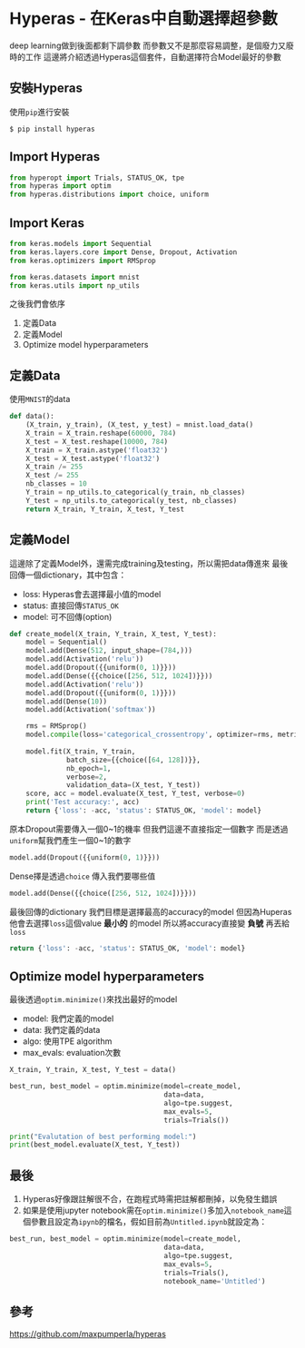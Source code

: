 # Hyperas - 在Keras中自動選擇超參數
deep learning做到後面都剩下調參數
而參數又不是那麼容易調整，是個廢力又廢時的工作
這邊將介紹透過Hyperas這個套件，自動選擇符合Model最好的參數

## 安裝Hyperas
使用`pip`進行安裝

```
$ pip install hyperas
```

## Import Hyperas

```python
from hyperopt import Trials, STATUS_OK, tpe
from hyperas import optim
from hyperas.distributions import choice, uniform
```

## Import Keras
```python
from keras.models import Sequential
from keras.layers.core import Dense, Dropout, Activation
from keras.optimizers import RMSprop

from keras.datasets import mnist
from keras.utils import np_utils
```

之後我們會依序
1. 定義Data
2. 定義Model
3. Optimize model hyperparameters

## 定義Data
使用`MNIST`的data

```python
def data():
    (X_train, y_train), (X_test, y_test) = mnist.load_data()
    X_train = X_train.reshape(60000, 784)
    X_test = X_test.reshape(10000, 784)
    X_train = X_train.astype('float32')
    X_test = X_test.astype('float32')
    X_train /= 255
    X_test /= 255
    nb_classes = 10
    Y_train = np_utils.to_categorical(y_train, nb_classes)
    Y_test = np_utils.to_categorical(y_test, nb_classes)
    return X_train, Y_train, X_test, Y_test
```
## 定義Model
這邊除了定義Model外，還需完成training及testing，所以需把data傳進來
最後回傳一個dictionary，其中包含：
* loss: Hyperas會去選擇最小值的model
* status: 直接回傳`STATUS_OK`
* model: 可不回傳(option)

```python
def create_model(X_train, Y_train, X_test, Y_test):
    model = Sequential()
    model.add(Dense(512, input_shape=(784,)))
    model.add(Activation('relu'))
    model.add(Dropout({{uniform(0, 1)}}))
    model.add(Dense({{choice([256, 512, 1024])}}))
    model.add(Activation('relu'))
    model.add(Dropout({{uniform(0, 1)}}))
    model.add(Dense(10))
    model.add(Activation('softmax'))

    rms = RMSprop()
    model.compile(loss='categorical_crossentropy', optimizer=rms, metrics=['accuracy'])
    
    model.fit(X_train, Y_train,
              batch_size={{choice([64, 128])}},
              nb_epoch=1,
              verbose=2,
              validation_data=(X_test, Y_test))
    score, acc = model.evaluate(X_test, Y_test, verbose=0)
    print('Test accuracy:', acc)
    return {'loss': -acc, 'status': STATUS_OK, 'model': model}
```

原本Dropout需要傳入一個0~1的機率
但我們這邊不直接指定一個數字
而是透過`uniform`幫我們產生一個0~1的數字

```python
model.add(Dropout({{uniform(0, 1)}}))
```

Dense擇是透過`choice`
傳入我們要哪些值

```python
model.add(Dense({{choice([256, 512, 1024])}}))
```

最後回傳的dictionary
我們目標是選擇最高的accuracy的model
但因為Huperas他會去選擇`loss`這個value **最小的** 的model
所以將accuracy直接變 **負號**
再丟給`loss`

```python
return {'loss': -acc, 'status': STATUS_OK, 'model': model}
```

## Optimize model hyperparameters
最後透過`optim.minimize()`來找出最好的model
* model: 我們定義的model
* data: 我們定義的data
* algo: 使用TPE algorithm
* max_evals: evaluation次數

```python
X_train, Y_train, X_test, Y_test = data()

best_run, best_model = optim.minimize(model=create_model,
                                      data=data,
                                      algo=tpe.suggest,
                                      max_evals=5,
                                      trials=Trials())

print("Evalutation of best performing model:")
print(best_model.evaluate(X_test, Y_test))
```

## 最後
1. Hyperas好像跟註解很不合，在跑程式時需把註解都刪掉，以免發生錯誤
2. 如果是使用jupyter notebook需在`optim.minimize()`多加入`notebook_name`這個參數且設定為`ipynb`的檔名，假如目前為`Untitled.ipynb`就設定為：
    
```python
best_run, best_model = optim.minimize(model=create_model,
                                      data=data,
                                      algo=tpe.suggest,
                                      max_evals=5,
                                      trials=Trials(),
                                      notebook_name='Untitled')
```

## 參考
https://github.com/maxpumperla/hyperas



